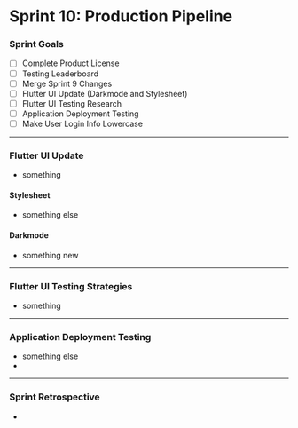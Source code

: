 # Sprint 10: Production Pipeline

### Sprint Goals
- [ ] Complete Product License
- [ ] Testing Leaderboard
- [ ] Merge Sprint 9 Changes
- [ ] Flutter UI Update (Darkmode and Stylesheet)
- [ ] Flutter UI Testing Research 
- [ ] Application Deployment Testing
- [ ] Make User Login Info Lowercase
---


### Flutter UI Update 
* something
  
#### Stylesheet
* something else

#### Darkmode
* something new



  
---


### Flutter UI Testing Strategies
* something
---


### Application Deployment Testing
* something else
* 
---



### Sprint Retrospective
* 
